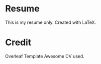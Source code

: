 Resume
=======

This is my resume only. Created with LaTeX.


Credit
======

Overleaf Template Awesome CV used.